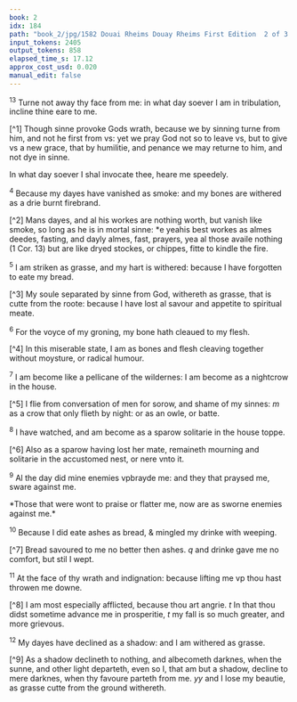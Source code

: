 ```yaml
---
book: 2
idx: 184
path: "book_2/jpg/1582 Douai Rheims Douay Rheims First Edition  2 of 3 1610 Old Testament.pdf-184.jpg"
input_tokens: 2405
output_tokens: 858
elapsed_time_s: 17.12
approx_cost_usd: 0.020
manual_edit: false
---
```

<sup>13</sup> Turne not away thy face from me: in what day soever I am in tribulation, incline thine eare to me.

[^1] Though sinne provoke Gods wrath, because we by sinning turne from him, and not he first from vs: yet we pray God not so to leave vs, but to give vs a new grace, that by humilitie, and penance we may returne to him, and not dye in sinne.

In what day soever I shal invocate thee, heare me speedely.

<sup>4</sup> Because my dayes have vanished as smoke: and my bones are withered as a drie burnt firebrand.

[^2] Mans dayes, and al his workes are nothing worth, but vanish like smoke, so long as he is in mortal sinne: *e yeahis best workes as almes deedes, fasting, and dayly almes, fast, prayers, yea al those availe nothing (1 Cor. 13) but are like dryed stockes, or chippes, fitte to kindle the fire.

<sup>5</sup> I am striken as grasse, and my hart is withered: because I have forgotten to eate my bread.

[^3] My soule separated by sinne from God, withereth as grasse, that is cutte from the roote: because I have lost al savour and appetite to spiritual meate.

<sup>6</sup> For the voyce of my groning, my bone hath cleaued to my flesh.

[^4] In this miserable state, I am as bones and flesh cleaving together without moysture, or radical humour.

<sup>7</sup> I am become like a pellicane of the wildernes: I am become as a nightcrow in the house.

[^5] I flie from conversation of men for sorow, and shame of my sinnes: *m* as a crow that only flieth by night: or as an owle, or batte.

<sup>8</sup> I have watched, and am become as a sparow solitarie in the house toppe.

[^6] Also as a sparow having lost her mate, remaineth mourning and solitarie in the accustomed nest, or nere vnto it.

<sup>9</sup> Al the day did mine enemies vpbrayde me: and they that praysed me, sware against me.

<aside>*Those that were wont to praise or flatter me, now are as sworne enemies against me.*</aside>

<sup>10</sup> Because I did eate ashes as bread, & mingled my drinke with weeping.

[^7] Bread savoured to me no better then ashes. *q* and drinke gave me no comfort, but stil I wept.

<sup>11</sup> At the face of thy wrath and indignation: because lifting me vp thou hast throwen me downe.

[^8] I am most especially afflicted, because thou art angrie. *t* In that thou didst sometime advance me in prosperitie, *t* my fall is so much greater, and more grievous.

<sup>12</sup> My dayes have declined as a shadow: and I am withered as grasse.

[^9] As a shadow declineth to nothing, and albecometh darknes, when the sunne, and other light departeth, even so I, that am but a shadow, decline to mere darknes, when thy favoure parteth from me. *yy* and I lose my beautie, as grasse cutte from the ground withereth.